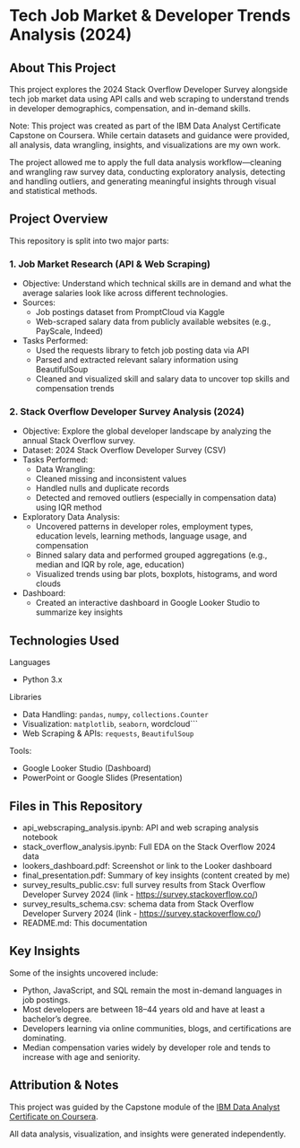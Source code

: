 # Tech Job Market & Developer Trends Analysis (2024)

## About This Project
This project explores the 2024 Stack Overflow Developer Survey alongside tech job market data using API calls and web scraping to understand trends in developer demographics, compensation, and in-demand skills.

Note: This project was created as part of the IBM Data Analyst Certificate Capstone on Coursera. While certain datasets and guidance were provided, all analysis, data wrangling, insights, and visualizations are my own work.

The project allowed me to apply the full data analysis workflow—cleaning and wrangling raw survey data, conducting exploratory analysis, detecting and handling outliers, and generating meaningful insights through visual and statistical methods.

## Project Overview
This repository is split into two major parts:

### 1. Job Market Research (API & Web Scraping)
- Objective: Understand which technical skills are in demand and what the average salaries look like across different technologies.
- Sources:
  - Job postings dataset from PromptCloud via Kaggle
   - Web-scraped salary data from publicly available websites (e.g., PayScale, Indeed)
- Tasks Performed:
   - Used the requests library to fetch job posting data via API
   - Parsed and extracted relevant salary information using BeautifulSoup
   - Cleaned and visualized skill and salary data to uncover top skills and compensation trends

### 2. Stack Overflow Developer Survey Analysis (2024)
- Objective: Explore the global developer landscape by analyzing the annual Stack Overflow survey.
- Dataset: 2024 Stack Overflow Developer Survey (CSV)
- Tasks Performed:
  - Data Wrangling:
  - Cleaned missing and inconsistent values
  - Handled nulls and duplicate records
  - Detected and removed outliers (especially in compensation data) using IQR method
- Exploratory Data Analysis:
  - Uncovered patterns in developer roles, employment types, education levels, learning methods, language usage, and compensation
  - Binned salary data and performed grouped aggregations (e.g., median and IQR by role, age, education)
  - Visualized trends using bar plots, boxplots, histograms, and word clouds
- Dashboard:
  - Created an interactive dashboard in Google Looker Studio to summarize key insights

## Technologies Used
Languages
- Python 3.x

Libraries
- Data Handling: ```pandas```, ```numpy```, ```collections.Counter```
- Visualization: ```matplotlib```, ```seaborn```, wordcloud```
- Web Scraping & APIs: ```requests```, ```BeautifulSoup```

Tools:
- Google Looker Studio (Dashboard)
- PowerPoint or Google Slides (Presentation)

## Files in This Repository
- api_webscraping_analysis.ipynb: API and web scraping analysis notebook
- stack_overflow_analysis.ipynb: Full EDA on the Stack Overflow 2024 data
- lookers_dashboard.pdf: Screenshot or link to the Looker dashboard
- final_presentation.pdf: Summary of key insights (content created by me)
- survey_results_public.csv: full survey results from Stack Overflow Developer Survey 2024 (link - https://survey.stackoverflow.co/)
- survey_results_schema.csv: schema data from Stack Overflow Developer Survery 2024 (link - https://survey.stackoverflow.co/)
- README.md:	This documentation

## Key Insights
Some of the insights uncovered include:
- Python, JavaScript, and SQL remain the most in-demand languages in job postings.
- Most developers are between 18–44 years old and have at least a bachelor’s degree.
- Developers learning via online communities, blogs, and certifications are dominating.
- Median compensation varies widely by developer role and tends to increase with age and seniority.

## Attribution & Notes
This project was guided by the Capstone module of the [IBM Data Analyst Certificate on Coursera](https://www.coursera.org/professional-certificates/ibm-data-analyst).

All data analysis, visualization, and insights were generated independently.
